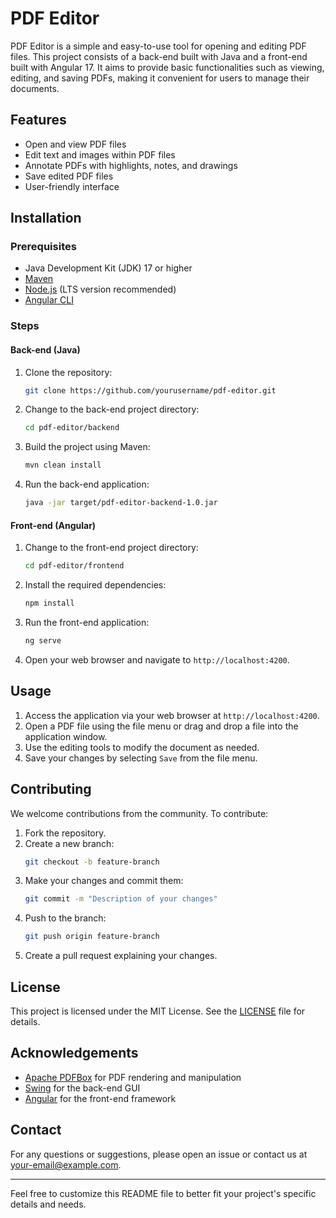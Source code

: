 # PDF Editor

PDF Editor is a simple and easy-to-use tool for opening and editing PDF files. This project consists of a back-end built with Java and a front-end built with Angular 17. It aims to provide basic functionalities such as viewing, editing, and saving PDFs, making it convenient for users to manage their documents.

## Features

- Open and view PDF files
- Edit text and images within PDF files
- Annotate PDFs with highlights, notes, and drawings
- Save edited PDF files
- User-friendly interface

## Installation

### Prerequisites

- Java Development Kit (JDK) 17 or higher
- [Maven](https://maven.apache.org/)
- [Node.js](https://nodejs.org/) (LTS version recommended)
- [Angular CLI](https://angular.io/cli)

### Steps

#### Back-end (Java)

1. Clone the repository:
    ```bash
    git clone https://github.com/yourusername/pdf-editor.git
    ```
2. Change to the back-end project directory:
    ```bash
    cd pdf-editor/backend
    ```
3. Build the project using Maven:
    ```bash
    mvn clean install
    ```
4. Run the back-end application:
    ```bash
    java -jar target/pdf-editor-backend-1.0.jar
    ```

#### Front-end (Angular)

1. Change to the front-end project directory:
    ```bash
    cd pdf-editor/frontend
    ```
2. Install the required dependencies:
    ```bash
    npm install
    ```
3. Run the front-end application:
    ```bash
    ng serve
    ```
4. Open your web browser and navigate to `http://localhost:4200`.

## Usage

1. Access the application via your web browser at `http://localhost:4200`.
2. Open a PDF file using the file menu or drag and drop a file into the application window.
3. Use the editing tools to modify the document as needed.
4. Save your changes by selecting `Save` from the file menu.

## Contributing

We welcome contributions from the community. To contribute:

1. Fork the repository.
2. Create a new branch:
    ```bash
    git checkout -b feature-branch
    ```
3. Make your changes and commit them:
    ```bash
    git commit -m "Description of your changes"
    ```
4. Push to the branch:
    ```bash
    git push origin feature-branch
    ```
5. Create a pull request explaining your changes.

## License

This project is licensed under the MIT License. See the [LICENSE](LICENSE) file for details.

## Acknowledgements

- [Apache PDFBox](https://pdfbox.apache.org/) for PDF rendering and manipulation
- [Swing](https://docs.oracle.com/javase/tutorial/uiswing/) for the back-end GUI
- [Angular](https://angular.io/) for the front-end framework

## Contact

For any questions or suggestions, please open an issue or contact us at your-email@example.com.

---

Feel free to customize this README file to better fit your project's specific details and needs.